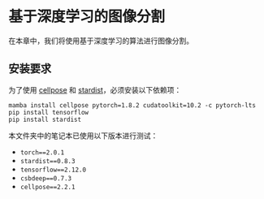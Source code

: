 # 基于深度学习的图像分割

在本章中，我们将使用基于深度学习的算法进行图像分割。

## 安装要求

为了使用 [cellpose](https://cellpose.readthedocs.io/) 和 [stardist](https://github.com/stardist/stardist)，必须安装以下依赖项：

```
mamba install cellpose pytorch=1.8.2 cudatoolkit=10.2 -c pytorch-lts
pip install tensorflow
pip install stardist
```

本文件夹中的笔记本已使用以下版本进行测试：
* `torch==2.0.1`
* `stardist==0.8.3`
* `tensorflow==2.12.0`
* `csbdeep==0.7.3`
* `cellpose==2.2.1`